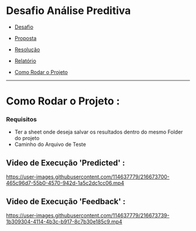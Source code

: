 #                                                   Desafio Análise Preditiva
 
-  [Desafio](https://github.com/PedroAtemRibeiro/AnalisePreditiva/blob/main/Desafio.md)

-  [Proposta](https://github.com/PedroAtemRibeiro/AnalisePreditiva/blob/main/Proposta.md) 

-  [Resolução](https://github.com/PedroAtemRibeiro/AnalisePreditiva/blob/main/Resolucao.md) 

-  [Relatório](https://github.com/PedroAtemRibeiro/AnalisePreditiva/blob/main/Relatorio.pdf)

-  [Como Rodar o Projeto](https://github.com/PedroAtemRibeiro/AnalisePreditiva/blob/main/RodandoProjeto.md)


----------------------------------------------------------------------------------------------------------------------------------------------------------------------

# Como Rodar o Projeto : 

### Requisitos
 - Ter a sheet onde deseja salvar os resultados dentro do mesmo Folder do projeto 
 - Caminho do Arquivo de Teste 
 
## Video de Execução 'Predicted' : 


https://user-images.githubusercontent.com/114637779/216673700-465c96d7-55b0-4570-942d-1a5c2dc1cc06.mp4




## Video de Execução 'Feedback' : 



https://user-images.githubusercontent.com/114637779/216673739-1b309304-4114-4b3c-b917-8c7b30e185c9.mp4


